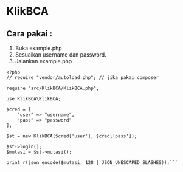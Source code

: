 # KlikBCA

## Cara pakai :
1. Buka example.php
2. Sesuaikan username dan password.
3. Jalankan example.php

```
<?php
// require "vendor/autoload.php"; // jika pakai composer

require "src/KlikBCA/KlikBCA.php";

use KlikBCA\KlikBCA;

$cred = [
	"user" => "username",
	"pass" => "password"
];

$st = new KlikBCA($cred['user'], $cred['pass']);

$st->login();
$mutasi = $st->mutasi();

print_r(json_encode($mutasi, 128 | JSON_UNESCAPED_SLASHES));```
